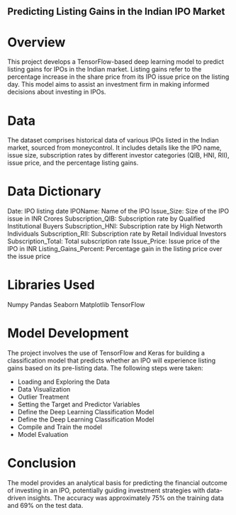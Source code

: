 ## Predicting Listing Gains in the Indian IPO Market

# Overview
This project develops a TensorFlow-based deep learning model to predict listing gains for IPOs in the Indian market. Listing gains refer to the percentage increase in the share price from its IPO issue price on the listing day. This model aims to assist an investment firm in making informed decisions about investing in IPOs.

# Data
The dataset comprises historical data of various IPOs listed in the Indian market, sourced from moneycontrol. It includes details like the IPO name, issue size, subscription rates by different investor categories (QIB, HNI, RII), issue price, and the percentage listing gains.

# Data Dictionary
Date: IPO listing date
IPOName: Name of the IPO
Issue_Size: Size of the IPO issue in INR Crores
Subscription_QIB: Subscription rate by Qualified Institutional Buyers
Subscription_HNI: Subscription rate by High Networth Individuals
Subscription_RII: Subscription rate by Retail Individual Investors
Subscription_Total: Total subscription rate
Issue_Price: Issue price of the IPO in INR
Listing_Gains_Percent: Percentage gain in the listing price over the issue price

# Libraries Used
Numpy
Pandas
Seaborn
Matplotlib
TensorFlow

# Model Development
The project involves the use of TensorFlow and Keras for building a classification model that predicts whether an IPO will experience listing gains based on its pre-listing data. The following steps were taken:

- Loading and Exploring the Data
- Data Visualization
- Outlier Treatment
- Setting the Target and Predictor Variables
- Define the Deep Learning Classification Model
- Define the Deep Learning Classification Model
- Compile and Train the model
- Model Evaluation

# Conclusion
The model provides an analytical basis for predicting the financial outcome of investing in an IPO, potentially guiding investment strategies with data-driven insights. The accuracy was approximately 75% on the training data and 69% on the test data.
 
